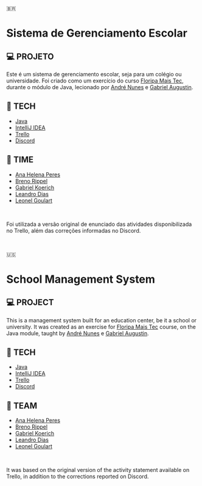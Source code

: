 🇧🇷
# Sistema de Gerenciamento Escolar

## 💻 PROJETO

Este é um sistema de gerenciamento escolar, seja para um colégio ou universidade. Foi criado como um exercício do curso [Floripa Mais Tec](https://floripamaistec.pmf.sc.gov.br), durante o módulo de Java, lecionado por [André Nunes](https://github.com/andresnunes) e [Gabriel Augustin](https://github.com/AugustinGabriel).

## 🚀 TECH
- [Java](https://www.java.com/pt-BR/download/help/whatis_java.html)
- [IntelliJ IDEA](https://www.jetbrains.com/pt-br/idea/)
- [Trello](https://trello.com/pt-BR)
- [Discord](https://discord.com)

## 📇 TIME
- [Ana Helena Peres](https://github.com/anahperes)
- [Breno Rippel](https://github.com/BrenoRippel)
- [Gabriel Koerich](https://github.com/GKoerich18)
- [Leandro Dias](https://github.com/leandroCodeDev)
- [Leonel Goulart](https://github.com/Leogolass)

<br>

Foi utilizada a versão original de enunciado das atividades disponibilizada no Trello, além das correções informadas no Discord.

<br>

🇺🇸
# School Management System

## 💻 PROJECT

This is a management system built for an education center, be it a school or university. It was created as an exercise for [Floripa Mais Tec](https://floripamaistec.pmf.sc.gov.br) course, on the Java module, taught by [André Nunes](https://github.com/andresnunes) e [Gabriel Augustin](https://github.com/AugustinGabriel).

## 🚀 TECH
- [Java](https://www.java.com/en/download/help/whatis_java.html)
- [IntelliJ IDEA](https://www.jetbrains.com/idea/)
- [Trello](https://trello.com)
- [Discord](https://discord.com)

## 📇 TEAM
- [Ana Helena Peres](https://github.com/anahperes)
- [Breno Rippel](https://github.com/BrenoRippel)
- [Gabriel Koerich](https://github.com/GKoerich18)
- [Leandro Dias](https://github.com/leandroCodeDev)
- [Leonel Goulart](https://github.com/Leogolass)

<br>

It was based on the original version of the activity statement available on Trello, in addition to the corrections reported on Discord.
